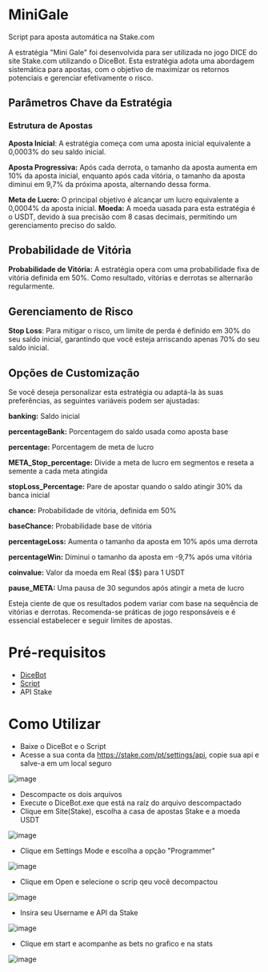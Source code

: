 # MiniGale

Script para aposta automática na Stake.com

A estratégia "Mini Gale" foi desenvolvida para ser utilizada no jogo DICE do site Stake.com utilizando o DiceBot. Esta estratégia adota uma abordagem sistemática para apostas, com o objetivo de maximizar os retornos potenciais e gerenciar efetivamente o risco.

## Parâmetros Chave da Estratégia

### Estrutura de Apostas

**Aposta Inicial**: A estratégia começa com uma aposta inicial equivalente a 0,0003% do seu saldo inicial.

**Aposta Progressiva:** Após cada derrota, o tamanho da aposta aumenta em 10% da aposta inicial, enquanto após cada vitória, o tamanho da aposta diminui em 9,7% da próxima aposta, alternando dessa forma.

**Meta de Lucro:** O principal objetivo é alcançar um lucro equivalente a 0,0004% da aposta inicial.
**Moeda:** A moeda uasada para esta estratégia é o USDT, devido à sua precisão com 8 casas decimais, permitindo um gerenciamento preciso do saldo.


## Probabilidade de Vitória
**Probabilidade de Vitória:** 
A estratégia opera com uma probabilidade fixa de vitória definida em 50%. Como resultado, vitórias e derrotas se alternarão regularmente.

## Gerenciamento de Risco
**Stop Loss**: Para mitigar o risco, um limite de perda é definido em 30% do seu saldo inicial, garantindo que você esteja arriscando apenas 70% do seu saldo inicial.

## Opções de Customização
Se você deseja personalizar esta estratégia ou adaptá-la às suas preferências, as seguintes variáveis podem ser ajustadas:

**banking:** Saldo inicial

**percentageBank:** Porcentagem do saldo usada como aposta base

**percentage:** Porcentagem de meta de lucro

**META_Stop_percentage:** Divide a meta de lucro em segmentos e reseta a semente a cada meta atingida

**stopLoss_Percentage:** Pare de apostar quando o saldo atingir 30% da banca inicial

**chance:** Probabilidade de vitória, definida em 50%

**baseChance:** Probabilidade base de vitória

**percentageLoss:** Aumenta o tamanho da aposta em 10% após uma derrota

**percentageWin:** Diminui o tamanho da aposta em -9,7% após uma vitória

**coinvalue:** Valor da moeda em Real ($$) para 1 USDT 

**pause_META:** Uma pausa de 30 segundos após atingir a meta de lucro

Esteja ciente de que os resultados podem variar com base na sequência de vitórias e derrotas. Recomenda-se práticas de jogo responsáveis e é essencial estabelecer e seguir limites de apostas.

# Pré-requisitos
- [DiceBot](https://github.com/GamblingWonder/Dicebot/releases/download/4.2.10.11/DiceBot.4.2.10.11.zip)
- [Script](https://github.com/GedelQ/MiniGale/archive/refs/heads/main.zip)
- API Stake

# Como Utilizar
- Baixe o DiceBot e o Script
- Acesse a sua conta da https://stake.com/pt/settings/api, copie sua api e salve-a em um local seguro
  
![image](https://github.com/GedelQ/MiniGale/assets/86412277/e6347521-9498-4bda-bc91-c10706258650)
  
- Descompacte os dois arquivos
- Execute o DiceBot.exe que está na raíz do arquivo descompactado
- Clique em Site(Stake), escolha a casa de apostas Stake e a moeda USDT

![image](https://github.com/GedelQ/MiniGale/assets/86412277/ce95e443-165a-43a9-b97e-112a31a48733)

- Clique em Settings Mode e escolha a opção "Programmer"

![image](https://github.com/GedelQ/MiniGale/assets/86412277/2a160afa-e1db-4819-8ed8-c264ae03e683)

- Clique em Open e selecione o scrip qeu você decompactou

![image](https://github.com/GedelQ/MiniGale/assets/86412277/60b016d3-6377-43a3-8526-bca5e6ce4004)

- Insira seu Username e API da Stake

![image](https://github.com/GedelQ/MiniGale/assets/86412277/59b6f793-f041-438b-ab7f-d513038b7e24)

- Clique em start e acompanhe as bets no grafico e na stats

![image](https://github.com/GedelQ/MiniGale/assets/86412277/154a7403-fa50-405a-9f0f-a8433c311874)


 


  
  

